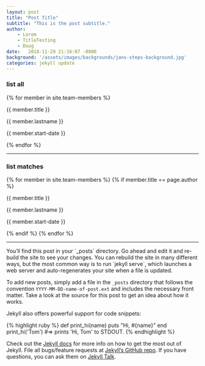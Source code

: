 ```yaml
---
layout: post
title: "Post Title"
subtitle: "This is the post subtitle."
author: 
    - Lorem
    - TitleTesting
    - Doug
date:   2018-11-29 21:16:07 -0800
background: '/assets/images/backgrounds/jans-steps-background.jpg'
categories: jekyll update
---
```

### list all

{% for member in site.team-members %}
<p>{{ member.title }}</p>
<p>{{ member.lastname }}</p>
<p>{{ member.start-date }}</p>
{% endfor %}

<hr>

### list matches
{% for member in site.team-members %}
{% if member.title == page.author %}
<p>{{ member.title }}</p>
<p>{{ member.lastname }}</p>
<p>{{ member.start-date }}</p>
{% endif %}
{% endfor %}

<hr>
You’ll find this post in your `_posts` directory. Go ahead and edit it and re-build the site to see your changes. You can rebuild the site in many different ways, but the most common way is to run `jekyll serve`, which launches a web server and auto-regenerates your site when a file is updated.

To add new posts, simply add a file in the `_posts` directory that follows the convention `YYYY-MM-DD-name-of-post.ext` and includes the necessary front matter. Take a look at the source for this post to get an idea about how it works.

Jekyll also offers powerful support for code snippets:

{% highlight ruby %}
def print_hi(name)
  puts "Hi, #{name}"
end
print_hi('Tom')
#=> prints 'Hi, Tom' to STDOUT.
{% endhighlight %}

Check out the [Jekyll docs][jekyll-docs] for more info on how to get the most out of Jekyll. File all bugs/feature requests at [Jekyll’s GitHub repo][jekyll-gh]. If you have questions, you can ask them on [Jekyll Talk][jekyll-talk].

[jekyll-docs]: https://jekyllrb.com/docs/home
[jekyll-gh]:   https://github.com/jekyll/jekyll
[jekyll-talk]: https://talk.jekyllrb.com/
